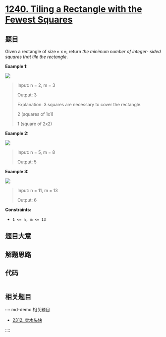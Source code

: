 # [1240. Tiling a Rectangle with the Fewest Squares](https://leetcode.com/problems/tiling-a-rectangle-with-the-fewest-squares/)

## 题目

Given a rectangle of size `n` x `m`, return _the minimum number of integer-
sided squares that tile the rectangle_.



**Example 1:**

![](https://assets.leetcode.com/uploads/2019/10/17/sample_11_1592.png)

> Input: n = 2, m = 3
> 
> Output: 3
> 
> Explanation: 3 squares are necessary to cover the rectangle.
> 
> 2 (squares of 1x1)
> 
> 1 (square of 2x2)

**Example 2:**

![](https://assets.leetcode.com/uploads/2019/10/17/sample_22_1592.png)

> Input: n = 5, m = 8
> 
> Output: 5

**Example 3:**

![](https://assets.leetcode.com/uploads/2019/10/17/sample_33_1592.png)

> Input: n = 11, m = 13
> 
> Output: 6

**Constraints:**

  * `1 <= n, m <= 13`


## 题目大意

## 解题思路

## 代码

```javascript

```

## 相关题目

:::: md-demo 相关题目
- [2312. 卖木头块](https://leetcode.com/problems/selling-pieces-of-wood)

::::

